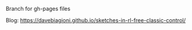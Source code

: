 Branch for gh-pages files

Blog:  https://davebiagioni.github.io/sketches-in-rl-free-classic-control/
